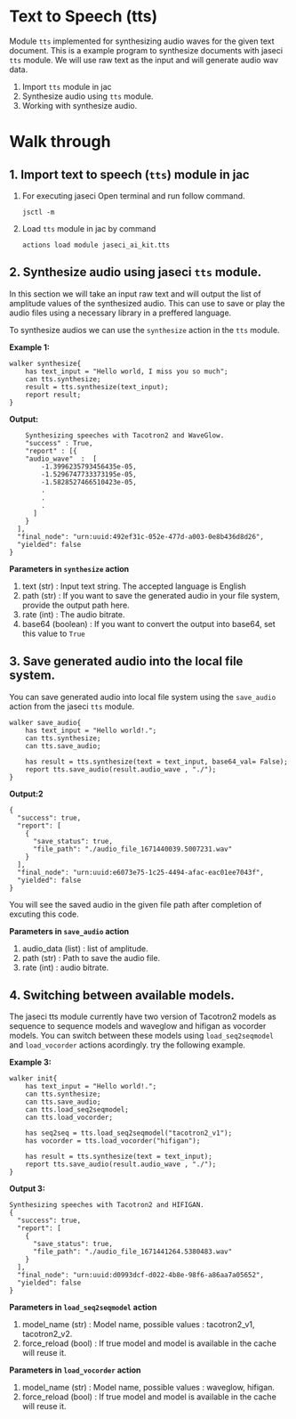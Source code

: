 # Text to Speech (tts)

Module `tts` implemented for synthesizing audio waves for the given text document. This is a example program to synthesize documents with jaseci `tts` module. We will use raw text as the input and will generate audio wav data.

1. Import `tts` module in jac
2. Synthesize audio using `tts` module.
3. Working with synthesize audio.

# **Walk through**

## **1. Import text to speech (`tts`) module in jac**

1. For executing jaseci Open terminal and run follow command.
    ```
    jsctl -m
    ```
2.  Load `tts` module in jac by command
    ```
    actions load module jaseci_ai_kit.tts
    ```
## **2. Synthesize audio using jaseci `tts` module.**

In this section we will take an input raw text and will output the list of amplitude values of the synthesized audio. This can use to save or play the audio files using a necessary library in a preffered language.

To synthesize audios we can use the `synthesize` action in the `tts` module.

**Example 1:**
```
walker synthesize{
    has text_input = "Hello world, I miss you so much";
    can tts.synthesize;
    result = tts.synthesize(text_input);
    report result;
}
```

**Output:**
```
    Synthesizing speeches with Tacotron2 and WaveGlow.
    "success" : True,
    "report" : [{
    "audio_wave"  :  [
        -1.3996235793456435e-05,
        -1.5296747733373195e-05,
        -1.5828527466510423e-05,
        .
        .
        .
      ]
    }
  ],
  "final_node": "urn:uuid:492ef31c-052e-477d-a003-0e8b436d8d26",
  "yielded": false
}

```
**Parameters in `synthesize` action**

1. text (str) : Input text string. The accepted language is English
2. path (str) : If you want to save the generated audio in your file system, provide the output path here.
3. rate (int) : The audio bitrate.
4. base64 (boolean) : If you want to convert the output into base64, set this value to `True`

## **3. Save generated audio into the local file system.**

You can save generated audio into local file system using the `save_audio` action from the jaseci `tts` module.

```
walker save_audio{
    has text_input = "Hello world!.";
    can tts.synthesize;
    can tts.save_audio;

    has result = tts.synthesize(text = text_input, base64_val= False);
    report tts.save_audio(result.audio_wave , "./");
}
```

**Output:2**
```
{
  "success": true,
  "report": [
    {
      "save_status": true,
      "file_path": "./audio_file_1671440039.5007231.wav"
    }
  ],
  "final_node": "urn:uuid:e6073e75-1c25-4494-afac-eac01ee7043f",
  "yielded": false
}
```
You will see the saved audio in the given file path after completion of excuting this code.

**Parameters in `save_audio` action**

1. audio_data (list) : list of amplitude.
2. path (str) : Path to save the audio file.
3. rate (int) : audio bitrate.

## **4. Switching between available models.**

The jaseci tts module currently have two version of Tacotron2 models as sequence to sequence models and waveglow and hifigan as vocorder models. You can switch between these models using `load_seq2seqmodel` and `load_vocorder` actions acordingly. try the following example.

**Example 3:**
```
walker init{
    has text_input = "Hello world!.";
    can tts.synthesize;
    can tts.save_audio;
    can tts.load_seq2seqmodel;
    can tts.load_vocorder;

    has seq2seq = tts.load_seq2seqmodel("tacotron2_v1");
    has vocorder = tts.load_vocorder("hifigan");

    has result = tts.synthesize(text = text_input);
    report tts.save_audio(result.audio_wave , "./");
}
```

**Output 3:**
```
Synthesizing speeches with Tacotron2 and HIFIGAN.
{
  "success": true,
  "report": [
    {
      "save_status": true,
      "file_path": "./audio_file_1671441264.5380483.wav"
    }
  ],
  "final_node": "urn:uuid:d0993dcf-d022-4b8e-98f6-a86aa7a05652",
  "yielded": false
}
```

**Parameters in `load_seq2seqmodel` action**

1. model_name (str) : Model name, possible values : tacotron2_v1, tacotron2_v2.
2. force_reload (bool) : If true model and model is available in the cache will reuse it.

**Parameters in `load_vocorder` action**

1. model_name (str) : Model name, possible values : waveglow, hifigan.
2. force_reload (bool) : If true model and model is available in the cache will reuse it.


